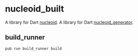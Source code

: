 # nucleoid_built
A library for Dart [nucleoid](https://github.com/FlutterSu/nucleoid/).
A library for Dart [nucleoid_generator](https://github.com/FlutterSu/nucleoid_generator).

## build_runner
```
pub run build_runner build
```